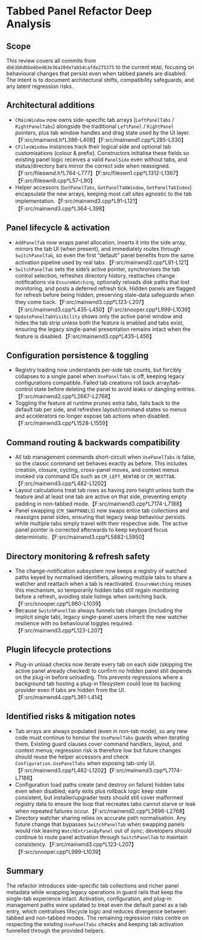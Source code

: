 # Tabbed Panel Refactor Deep Analysis

## Scope
This review covers all commits from `db63b6d6be6be463e36a20de7ab54cafde275375` to the current `HEAD`, focusing on behavioural changes that persist even when tabbed panels are disabled. The intent is to document architectural shifts, compatibility safeguards, and any latent regression risks.

## Architectural additions
- `CMainWindow` now owns side-specific tab arrays (`LeftPanelTabs` / `RightPanelTabs`) alongside the traditional `LeftPanel` / `RightPanel` pointers, plus tab window handles and drag state used by the UI layer.【F:src/mainwnd.h†L386-L408】【F:src/mainwnd1.cpp†L285-L330】
- `CFilesWindow` instances track their logical side and optional tab customisations (colour & prefix). Constructors initialise these fields so existing panel logic receives a valid `PanelSide` even without tabs, and status/directory bars mirror the correct side when reassigned.【F:src/fileswnd.h†L764-L777】【F:src/fileswn1.cpp†L1312-L1367】【F:src/fileswn9.cpp†L57-L90】
- Helper accessors (`GetPanelTabs`, `GetPanelTabWindow`, `GetPanelTabIndex`) encapsulate the new arrays, keeping most call sites agnostic to the tab implementation.【F:src/mainwnd3.cpp†L91-L121】【F:src/mainwnd3.cpp†L364-L398】

## Panel lifecycle & activation
- `AddPanelTab` now wraps panel allocation, inserts it into the side array, mirrors the tab UI (when present), and immediately routes through `SwitchPanelTab`, so even the first “default” panel benefits from the same activation pipeline used by real tabs.【F:src/mainwnd3.cpp†L91-L121】
- `SwitchPanelTab` sets the side’s active pointer, synchronises the tab control selection, refreshes directory history, reattaches change notifications via `EnsureWatching`, optionally reloads disk paths that lost monitoring, and posts a deferred refresh tick. Hidden panels are flagged for refresh before being hidden, preserving stale-data safeguards when they come back.【F:src/mainwnd3.cpp†L123-L207】【F:src/mainwnd3.cpp†L435-L450】【F:src/snooper.cpp†L999-L1039】
- `UpdatePanelTabVisibility` shows only the active panel window and hides the tab strip unless both the feature is enabled and tabs exist, ensuring the legacy single-panel presentation remains intact when the feature is disabled.【F:src/mainwnd3.cpp†L435-L456】

## Configuration persistence & toggling
- Registry loading now understands per-side tab counts, but forcibly collapses to a single panel when `UsePanelTabs` is off, keeping legacy configurations compatible. Failed tab creations roll back array/tab-control state before deleting the panel to avoid leaks or dangling entries.【F:src/mainwnd2.cpp†L2667-L2768】
- Toggling the feature at runtime prunes extra tabs, falls back to the default tab per side, and refreshes layout/command states so menus and accelerators no longer expose tab actions when disabled.【F:src/mainwnd3.cpp†L1528-L1559】

## Command routing & backwards compatibility
- All tab management commands short-circuit when `UsePanelTabs` is false, so the classic command set behaves exactly as before. This includes creation, closure, cycling, cross-panel moves, and context menus invoked via command IDs such as `CM_LEFT_NEWTAB` or `CM_NEXTTAB`.【F:src/mainwnd3.cpp†L482-L1202】
- Layout calculations treat tab rows as having zero height unless both the feature and at least one tab are active on that side, preventing empty padding in non-tabbed mode.【F:src/mainwnd3.cpp†L7174-L7188】
- Panel swapping (`CM_SWAPPANELS`) now swaps entire tab collections and reassigns panel sides, ensuring that legacy swap behaviour persists while multiple tabs simply travel with their respective side. The active panel pointer is corrected afterwards to keep keyboard focus deterministic.【F:src/mainwnd3.cpp†L5882-L5950】

## Directory monitoring & refresh safety
- The change-notification subsystem now keeps a registry of watched paths keyed by normalised identifiers, allowing multiple tabs to share a watcher and reattach when a tab is reactivated. `EnsureWatching` reuses this mechanism, so temporarily hidden tabs still regain monitoring before a refresh, avoiding stale listings when switching back.【F:src/snooper.cpp†L960-L1039】
- Because `SwitchPanelTab` always funnels tab changes (including the implicit single tab), legacy single-panel users inherit the new watcher resilience with no behavioural toggles required.【F:src/mainwnd3.cpp†L123-L207】

## Plugin lifecycle protections
- Plug-in unload checks now iterate every tab on each side (skipping the active panel already checked) to confirm no hidden panel still depends on the plug-in before unloading. This prevents regressions where a background tab hosting a plug-in filesystem could lose its backing provider even if tabs are hidden from the UI.【F:src/mainwnd4.cpp†L361-L414】

## Identified risks & mitigation notes
- Tab arrays are always populated (even in non-tab mode), so any new code must continue to honour the `UsePanelTabs` guards when iterating them. Existing guard clauses cover command handlers, layout, and context menus; regression risk is therefore low but future changes should reuse the helper accessors and check `Configuration.UsePanelTabs` when exposing tab-only UI.【F:src/mainwnd3.cpp†L482-L1202】【F:src/mainwnd3.cpp†L7174-L7188】
- Configuration load paths create (and destroy on failure) hidden tabs even when disabled; early exits plus rollback logic keep state consistent, but installer/upgrader tests should still cover malformed registry data to ensure the loop that recreates tabs cannot starve or leak when repeated failures occur.【F:src/mainwnd2.cpp†L2696-L2768】
- Directory watcher sharing relies on accurate path normalisation. Any future change that bypasses `SwitchPanelTab` when swapping panels would risk leaving `WatchEntriesByPanel` out of sync; developers should continue to route panel activation through `SwitchPanelTab` to maintain consistency.【F:src/mainwnd3.cpp†L123-L207】【F:src/snooper.cpp†L999-L1039】

## Summary
The refactor introduces side-specific tab collections and richer panel metadata while wrapping legacy operations in guard rails that keep the single-tab experience intact. Activation, configuration, and plug-in management paths were updated to treat even the default panel as a tab entry, which centralises lifecycle logic and reduces divergence between tabbed and non-tabbed modes. The remaining regression risks centre on respecting the existing `UsePanelTabs` checks and keeping tab activation funnelled through the provided helpers.
